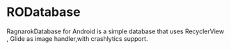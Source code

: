 # RODatabase
RagnarokDatabase for Android is a simple database that uses RecyclerView , Glide as image handler,with crashlytics support.

